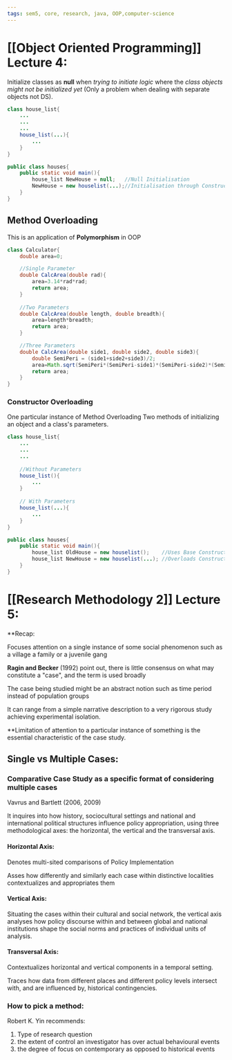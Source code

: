 ```yaml
---
tags: sem5, core, research, java, OOP,computer-science
---
```

# [[Object Oriented Programming]] Lecture 4:

Initialize classes as **null** when *trying to initiate logic* where the *class objects might not be initialized yet* (Only a problem when dealing with separate objects not DS).

```java
class house_list{
	...
	...
	...
	house_list(...){
		...
	}
}

public class houses{
	public static void main(){
		house_list NewHouse = null;   //Null Initialisation
		NewHouse = new houselist(...);//Initialisation through Constructor
	}
}
```

## Method Overloading
This is an application of **Polymorphism** in OOP

```java
class Calculator{
    double area=0;

	//Single Parameter
    double CalcArea(double rad){
        area=3.14*rad*rad;
        return area;
    }
	
	//Two Parameters
    double CalcArea(double length, double breadth){
        area=length*breadth;
        return area;
    }

	//Three Parameters
    double CalcArea(double side1, double side2, double side3){
        double SemiPeri = (side1+side2+side3)/2;
        area=Math.sqrt(SemiPeri*(SemiPeri-side1)*(SemiPeri-side2)*(SemiPeri-side3));
        return area;
    }
}
```

### Constructor Overloading
One particular instance of Method Overloading
Two methods of initializing an object and a class's parameters.

```java
class house_list{
	...
	...
	...
	
	//Without Parameters
	house_list(){
		...
	}
	
	// With Parameters
	house_list(...){ 
		...
	}
}

public class houses{
	public static void main(){ 
		house_list OldHouse = new houselist();    //Uses Base Constructor
		house_list NewHouse = new houselist(...); //Overloads Constructor
	}
}
```


# [[Research Methodology 2]] Lecture 5:

**Recap:

Focuses attention on a single instance of some social phenomenon such as a village a family or a juvenile gang

**Ragin and Becker** (1992) point out, there is little consensus on what may constitute a "case", and the term is used broadly

The case being studied might be an abstract notion such as time period instead of population groups

It can range from a simple narrative description to a very rigorous study achieving experimental isolation.

**Limitation of attention to a particular instance of something is the essential characteristic of the case study.

## Single vs Multiple Cases:
### Comparative Case Study as a specific format of considering multiple cases
Vavrus and Bartlett (2006, 2009)

It inquires into how history, sociocultural settings and national and international political structures influence policy appropriation, using three methodological axes: the horizontal, the vertical and the transversal axis.

#### Horizontal Axis:
Denotes multi-sited comparisons of Policy Implementation

Asses how differently and similarly each case within distinctive localities contextualizes and appropriates them

#### Vertical Axis:
Situating the cases within their cultural and social network, the vertical axis analyses how policy discourse within and between global and national institutions shape the social norms and practices of individual units of analysis.

#### Transversal Axis:
Contextualizes horizontal and vertical components in a temporal setting.

Traces how data from different places and different policy levels intersect with, and are influenced by, historical contingencies. 

### How to pick a method:
Robert K. Yin recommends:
1. Type of research question
2. the extent of control an investigator has over actual behavioural events
3. the degree of focus on contemporary as opposed to historical events

